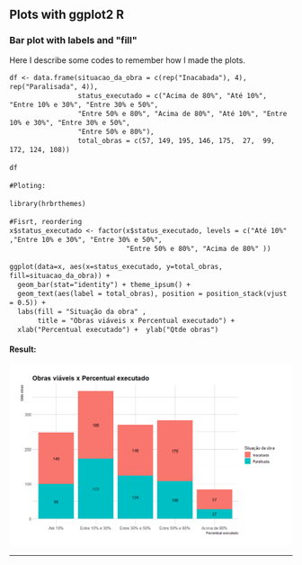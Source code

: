 ## Plots with ggplot2 R

### Bar plot with labels and "fill"

Here I describe some codes to remember how I made the plots.

```{r}
df <- data.frame(situacao_da_obra = c(rep("Inacabada"), 4), rep("Paralisada", 4)), 
                 status_executado = c("Acima de 80%", "Até 10%", "Entre 10% e 30%", "Entre 30% e 50%", 
                 "Entre 50% e 80%", "Acima de 80%", "Até 10%", "Entre 10% e 30%", "Entre 30% e 50%",
                 "Entre 50% e 80%"),
                 total_obras = c(57, 149, 195, 146, 175,  27,  99, 172, 124, 108))
                 
df

#Ploting:

library(hrbrthemes)

#Fisrt, reordering
x$status_executado <- factor(x$status_executado, levels = c("Até 10%" ,"Entre 10% e 30%", "Entre 30% e 50%", 
                             "Entre 50% e 80%", "Acima de 80%" ))

ggplot(data=x, aes(x=status_executado, y=total_obras, fill=situacao_da_obra)) +
  geom_bar(stat="identity") + theme_ipsum() +
  geom_text(aes(label = total_obras), position = position_stack(vjust = 0.5)) +
  labs(fill = "Situação da obra" , 
       title = "Obras viáveis x Percentual executado") +
  xlab("Percentual executado") +  ylab("Qtde obras")

```

#### Result:

![alt text](https://github.com/voigtjessica/tutoriais/blob/master/files/obras_viaveis_perc.png?raw=true)

-------------

